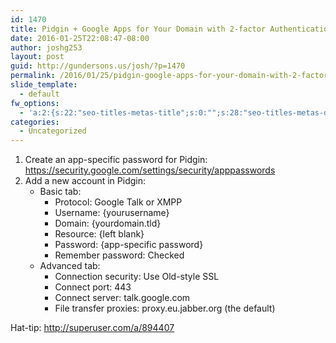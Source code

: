 ```yaml
---
id: 1470
title: Pidgin + Google Apps for Your Domain with 2-factor Authentication
date: 2016-01-25T22:08:47-08:00
author: joshg253
layout: post
guid: http://gundersons.us/josh/?p=1470
permalink: /2016/01/25/pidgin-google-apps-for-your-domain-with-2-factor-authentication/
slide_template:
  - default
fw_options:
  - 'a:2:{s:22:"seo-titles-metas-title";s:0:"";s:28:"seo-titles-metas-description";s:0:"";}'
categories:
  - Uncategorized
---
```

<ol>
 	<li>Create an app-specific password for Pidgin: <a href="https://security.google.com/settings/security/apppasswords">https://security.google.com/settings/security/apppasswords</a></li>
 	<li>Add a new account in Pidgin:
<ul>
 	<li>Basic tab:
<ul>
 	<li>Protocol: Google Talk or XMPP</li>
 	<li>Username: {yourusername}</li>
 	<li>Domain: {yourdomain.tld}</li>
 	<li>Resource: {left blank}</li>
 	<li>Password: {app-specific password}</li>
 	<li>Remember password: Checked</li>
</ul>
</li>
 	<li>Advanced tab:
<ul>
 	<li>Connection security: Use Old-style SSL</li>
 	<li>Connect port: 443</li>
 	<li>Connect server: talk.google.com</li>
 	<li>File transfer proxies: proxy.eu.jabber.org (the default)</li>
</ul>
</li>
</ul>
</li>
</ol>
Hat-tip: <a href="https://superuser.com/a/894407">http://superuser.com/a/894407</a>